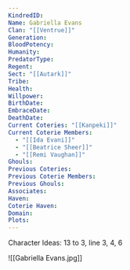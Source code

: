 ```yaml
---
KindredID: 
Name: Gabriella Evans
Clan: "[[Ventrue]]"
Generation: 
BloodPotency: 
Humanity: 
PredatorType: 
Regent: 
Sect: "[[Autark]]"
Tribe: 
Health: 
Willpower: 
BirthDate: 
EmbraceDate: 
DeathDate: 
Current Coteries: "[[Kanpeki]]"
Current Coterie Members:
  - "[[Ida Evani]]"
  - "[[Beatrice Sheer]]"
  - "[[Remi Vaughan]]"
Ghouls: 
Previous Coteries: 
Previous Coterie Members: 
Previous Ghouls: 
Associates: 
Haven: 
Coterie Haven: 
Domain: 
Plots: 
---
```


Character Ideas: 
13 to 3, line 3, 4, 6


![[Gabriella Evans.jpg]]